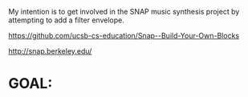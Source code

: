 My intention is to get involved in the SNAP music synthesis project by attempting to add a filter envelope.

https://github.com/ucsb-cs-education/Snap--Build-Your-Own-Blocks

http://snap.berkeley.edu/

# GOAL: 
